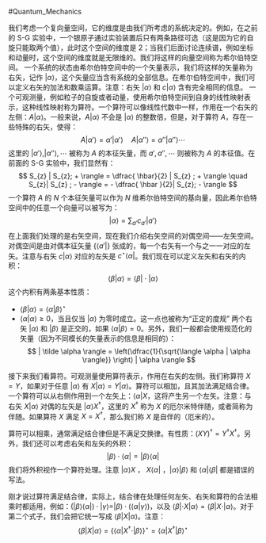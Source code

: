 #Quantum_Mechanics 

我们考虑一个复向量空间，它的维度是由我们所考虑的系统决定的。例如，在之前的 S-G 实验中，一个银原子通过实验装置后只有两条路径可选（这是因为它的自旋只能取两个值），此时这个空间的维度是 2；当我们后面讨论连续谱，例如坐标和动量时，这个空间的维度就是无限维的。我们将这样的向量空间称为希尔伯特空间。
一个系统的状态由希尔伯特空间中的一个矢量表示，我们将这样的矢量称为右矢，记作 $| \alpha \rangle$，这个矢量应当含有系统的全部信息。在希尔伯特空间中，我们可以定义右矢的加法和数乘运算。注意：右矢 $|  \alpha \rangle$ 和 $c |  \alpha \rangle$ 含有完全相同的信息。
一个可观测量，例如粒子的自旋或者动量，使用希尔伯特空间到自身的线性映射表示，这种线性映射称为算符。一个算符可以像线性代数中一样，作用在一个右矢的左侧：$A | \alpha \rangle$。一般来说，$A | \alpha \rangle$ 不会是 $|  \alpha \rangle$ 的整数倍，但是，对于算符 $A$，存在一些特殊的右矢，使得：
$$
A |  \alpha' \rangle = \alpha' | \alpha' \rangle \quad A | \alpha'' \rangle = \alpha '' |  \alpha'' \rangle \cdots 
$$
这里的 $| \alpha' \rangle, |  \alpha'' \rangle,\cdots$ 被称为 $A$ 的本征矢量，而 $a', a'',\cdots$ 则被称为 $A$ 的本征值。在前面的 S-G 实验中，我们显然有：
$$
S_{z} | S_{z}; + \rangle = \dfrac{ \hbar}{2} | S_{z} ; + \rangle \quad  S_{z}| S_{z} ; - \rangle = -  \dfrac{ \hbar }{2}| S_{z}; - \rangle
$$
一个算符 $A$ 的 $N$ 个本征矢量可以作为 $N$ 维希尔伯特空间的基向量，因此希尔伯特空间中的任意一个向量可以被写为：
$$
|  \alpha \rangle = \sum_{a'} c_{a'} | a' \rangle
$$
在上面我们处理的是右矢空间，现在我们介绍右矢空间的对偶空间——左矢空间。对偶空间是由对偶本征矢量 $\{\langle a' |\}$ 张成的，每一个右矢有一个与之一一对应的左矢。注意与右矢 $c | \alpha \rangle$ 对应的左矢是 $c^{\star} \langle \alpha |$。我们现在可以定义左矢和右矢的内积：
$$
\langle  \beta  | \alpha  \rangle = \langle  \beta | \cdot  |  \alpha \rangle
$$
这个内积有两条基本性质：
- $\langle  \beta | \alpha  \rangle =  \langle  \alpha | \beta \rangle^{\star}$
- $\langle  \alpha | \alpha \rangle \ge 0$，当且仅当 $|  \alpha \rangle$ 为零时成立。这一点也被称为“正定的度规”
两个右矢 $| \alpha \rangle$ 和 $|  \beta \rangle$ 是正交的，如果 $\langle  \alpha | \beta \rangle=0$。另外，我们一般都会使用规范化的矢量（因为不同模长的矢量表示的信息是相同的）：
$$
|  \tilde  \alpha \rangle = \left(\dfrac{1}{\sqrt{\langle  \alpha | \alpha \rangle}}    \right)  |  \alpha \rangle
$$


接下来我们看算符。可观测量使用算符表示，作用在右矢的左侧。我们称算符 $X=Y$，如果对于任意 $|  \alpha \rangle$ 有 $X | \alpha \rangle = Y |  \alpha \rangle$。算符可以相加，且其加法满足结合律。一个算符可以从右侧作用到一个左矢上：$\langle  \alpha | X$，这将产生另一个左矢。注意：与右矢 $X | \alpha \rangle$ 对偶的左矢是 $| \alpha \rangle X^{\dagger}$，这里的 $X^{\dagger}$ 称为 $X$ 的厄尔米特伴随，或者简称为伴随。如果算符 $X$ 满足 $X = X^{\dagger}$，那么我们称 $X$ 是自伴的（厄米的）。

算符可以相乘，通常满足结合律但是不满足交换律。有性质：$(XY)^{\dagger}  = Y^{\dagger} X^{\dagger}$。另外，我们还可以考虑右矢和左矢的外积：
$$
| \beta  \rangle  \cdot  \langle  \alpha | = | \beta \rangle \langle  \alpha |
$$
我们将外积视作一个算符处理。注意 $| \alpha \rangle X$ ， $X \langle \alpha |$ ，$|  \alpha \rangle |  \beta \rangle$ 和 $\langle \alpha | \langle  \beta |$ 都是错误的写法。

刚才说过算符满足结合律，实际上，结合律在处理任何左矢、右矢和算符的合法相乘时都适用，例如：$(| \beta \rangle \langle \alpha |) \cdot  |  \gamma \rangle = | \beta \rangle \cdot  (\langle  \alpha | \gamma \rangle)$，以及 $\langle \beta |\cdot X | \alpha \rangle = \langle \beta |X \cdot | \alpha \rangle$。对于第二个式子，我们会把它统一写成 $\langle  \beta | X  | \alpha \rangle$。注意：
$$
\langle  \beta | X  | \alpha \rangle = \{\langle \alpha |X^{\dagger} \cdot | \beta \rangle\}^{\star} = \langle  \alpha | X^{\dagger}  |\beta  \rangle^{\star}
$$

